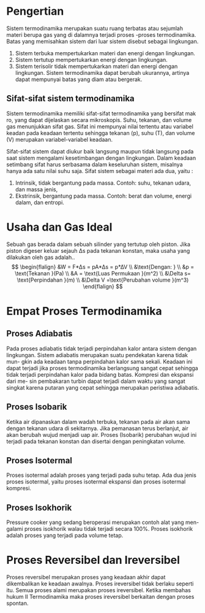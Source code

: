 # Pengertian
Sistem termodinamika merupakan suatu ruang terbatas atau sejumlah materi berupa gas yang di dalamnya terjadi proses -proses termodinamika. Batas yang memisahkan sistem dari luar sistem disebut sebagai lingkungan.
1. Sistem terbuka mempertukarkan materi dan energi dengan lingkungan.
2. Sistem tertutup mempertukarkan energi dengan lingkungan.
3. Sistem terisolir tidak mempertukarkan materi dan energi dengan lingkungan.
Sistem termodinamika dapat berubah ukurannya, artinya dapat
mempunyai batas yang diam atau bergerak.
## Sifat-sifat sistem termodinamika
Sistem termodinamika memiliki sifat-sifat termodinamika yang bersifat mak
ro, yang dapat dijelaskan secara mikroskopis. Suhu, tekanan, dan volume gas menunjukkan sifat gas. Sifat ini mempunyai nilai tertentu atau variabel keadan pada keadaan tertentu sehingga tekanan (p), suhu (T), dan volume (V) merupakan variabel-variabel keadaan.

Sifat-sifat sistem dapat diukur baik langsung maupun tidak langsung pada
saat sistem mengalami kesetimbangan dengan lingkungan. Dalam keadaan
setimbang sifat harus serbasama dalam keseluruhan sistem, misalnya hanya
ada satu nilai suhu saja.
Sifat sistem sebagai materi ada dua, yaitu :
1. Intrinsik, tidak bergantung pada massa. Contoh: suhu, tekanan udara, dan massa jenis,
2. Ekstrinsik, bergantung pada massa. Contoh: berat dan volume, energi dalam, dan entropi.

# Usaha dan Gas Ideal
Sebuah gas berada dalam sebuah silinder yang tertutup oleh piston. Jika piston digeser keluar sejauh ∆s pada tekanan konstan, maka usaha yang dilakukan oleh gas adalah..
$$
\begin{flalign}
&W = F*∆s = pA*∆s = p*∆V \\
&\text{Dengan: } \\
&p = \text{Tekanan }(Pa) \\
&A = \text{Luas Permukaan }(m^2) \\
&\Delta s= \text{Perpindahan }(m) \\
&\Delta V =\text{Perubahan volume }(m^3)
\end{flalign}
$$
# Empat Proses Termodinamika
## Proses Adiabatis
Pada proses adiabatis tidak terjadi perpindahan kalor antara sistem dengan
lingkungan. Sistem adiabatis merupakan suatu pendekatan karena tidak mun-
gkin ada keadaan tanpa perpindahan kalor sama sekali. Keadaan ini dapat
terjadi jika proses termodinamika berlangsung sangat cepat sehingga tidak
terjadi perpindahan kalor pada bidang batas. Kompresi dan ekspansi dari me-
sin pembakaran turbin dapat terjadi dalam waktu yang sangat singkat karena
putaran yang cepat sehingga merupakan peristiwa adiabatis.
## Proses Isobarik
Ketika air dipanaskan dalam wadah terbuka, tekanan pada air akan sama dengan tekanan udara di sekitarnya. Jika pemanasan terus berlanjut, air akan berubah wujud menjadi uap air. Proses (Isobarik) perubahan wujud ini terjadi pada tekanan konstan dan disertai dengan peningkatan volume.
## Proses Isotermal
Proses isotermal adalah proses yang terjadi pada suhu tetap. Ada dua jenis
proses isotermal, yaitu proses isotermal ekspansi dan proses isotermal kompresi.
## Proses Isokhorik
Pressure cooker yang sedang beroperasi merupakan contoh alat yang men-
galami proses isokhorik walau tidak terjadi secara 100%. Proses isokhorik adalah proses yang terjadi pada volume tetap.

# Proses Reversibel dan Ireversibel
Proses reversibel merupakan proses yang keadaan akhir dapat dikembalikan
ke keadaan awalnya. Proses ireversibel tidak berlaku seperti itu.
Semua proses alami merupakan proses ireversibel. Ketika membahas hukum
II Termodinamika maka proses ireversibel berkaitan dengan proses spontan.